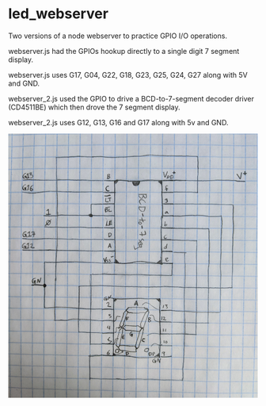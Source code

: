 # led_webserver

Two versions of a node webserver to practice GPIO I/O operations.

webserver.js had the GPIOs hookup directly to a single digit 7 segment display.

webserver.js uses G17, G04, G22, G18, G23, G25, G24, G27 along with 5V and GND.

webserver_2.js used the GPIO to drive a BCD-to-7-segment decoder driver (CD4511BE) which then drove the 7 segment display.

webserver_2.js uses G12, G13, G16 and G17 along with 5v and GND.

![Wiring diagram](wire_diagram.jpg)
